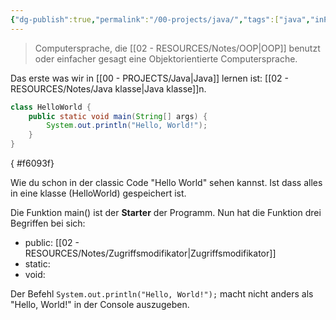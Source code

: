 ```yaml
---
{"dg-publish":true,"permalink":"/00-projects/java/","tags":["java","inProgress"],"noteIcon":"","updated":"2024-06-24T15:47:13.595+02:00"}
---
```


> Computersprache, die [[02 - RESOURCES/Notes/OOP\|OOP]] benutzt oder einfacher gesagt eine Objektorientierte Computersprache.

Das erste was wir in [[00 - PROJECTS/Java\|Java]] lernen ist: [[02 - RESOURCES/Notes/Java klasse\|Java klasse]]n.
```java
class HelloWorld {
    public static void main(String[] args) {
        System.out.println("Hello, World!"); 
    }
}
```
{ #f6093f}


Wie du schon in der classic Code "Hello World" sehen kannst. Ist dass alles in eine klasse (HelloWorld) gespeichert ist.

Die Funktion main() ist der **Starter** der Programm.
Nun hat die Funktion drei Begriffen bei sich:
- public: [[02 - RESOURCES/Notes/Zugriffsmodifikator\|Zugriffsmodifikator]]
- static:
- void:

Der Befehl `System.out.println("Hello, World!");` macht nicht anders als "Hello, World!" in der Console auszugeben.